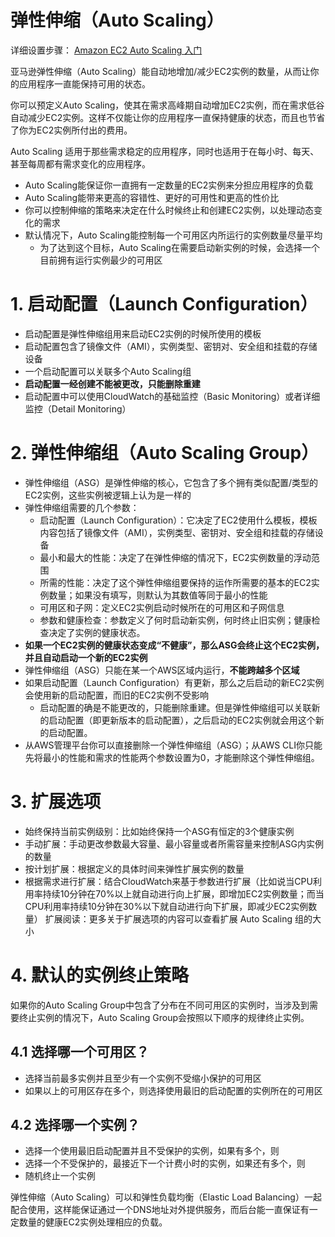 # 弹性伸缩（Auto Scaling）

详细设置步骤： [Amazon EC2 Auto Scaling 入门](https://docs.aws.amazon.com/zh_cn/autoscaling/ec2/userguide/GettingStartedTutorial.html#gs-create-lt)

亚马逊弹性伸缩（Auto Scaling）能自动地增加/减少EC2实例的数量，从而让你的应用程序一直能保持可用的状态。

你可以预定义Auto Scaling，使其在需求高峰期自动增加EC2实例，而在需求低谷自动减少EC2实例。这样不仅能让你的应用程序一直保持健康的状态，而且也节省了你为EC2实例所付出的费用。

Auto Scaling 适用于那些需求稳定的应用程序，同时也适用于在每小时、每天、甚至每周都有需求变化的应用程序。

- Auto Scaling能保证你一直拥有一定数量的EC2实例来分担应用程序的负载
- Auto Scaling能带来更高的容错性、更好的可用性和更高的性价比
- 你可以控制伸缩的策略来决定在什么时候终止和创建EC2实例，以处理动态变化的需求
- 默认情况下，Auto Scaling能控制每一个可用区内所运行的实例数量尽量平均
  - 为了达到这个目标，Auto Scaling在需要启动新实例的时候，会选择一个目前拥有运行实例最少的可用区
  
# 1. 启动配置（Launch Configuration）
- 启动配置是弹性伸缩组用来启动EC2实例的时候所使用的模板
- 启动配置包含了镜像文件（AMI），实例类型、密钥对、安全组和挂载的存储设备
- 一个启动配置可以关联多个Auto Scaling组
- **启动配置一经创建不能被更改，只能删除重建**
- 启动配置中可以使用CloudWatch的基础监控（Basic Monitoring）或者详细监控（Detail Monitoring）
# 2. 弹性伸缩组（Auto Scaling Group）
- 弹性伸缩组（ASG）是弹性伸缩的核心，它包含了多个拥有类似配置/类型的EC2实例，这些实例被逻辑上认为是一样的
- 弹性伸缩组需要的几个参数：
  - 启动配置（Launch Configuration）：它决定了EC2使用什么模板，模板内容包括了镜像文件（AMI），实例类型、密钥对、安全组和挂载的存储设备
  - 最小和最大的性能：决定了在弹性伸缩的情况下，EC2实例数量的浮动范围
  - 所需的性能：决定了这个弹性伸缩组要保持的运作所需要的基本的EC2实例数量；如果没有填写，则默认为其数值等同于最小的性能
  - 可用区和子网：定义EC2实例启动时候所在的可用区和子网信息
  - 参数和健康检查：参数定义了何时启动新实例，何时终止旧实例；健康检查决定了实例的健康状态。
- **如果一个EC2实例的健康状态变成“不健康”，那么ASG会终止这个EC2实例，并且自动启动一个新的EC2实例**
- 弹性伸缩组（ASG）只能在某一个AWS区域内运行，**不能跨越多个区域**
- 如果启动配置（Launch Configuration）有更新，那么之后启动的新EC2实例会使用新的启动配置，而旧的EC2实例不受影响
  - 启动配置的确是不能更改的，只能删除重建。但是弹性伸缩组可以关联新的启动配置（即更新版本的启动配置），之后启动的EC2实例就会用这个新的启动配置。
- 从AWS管理平台你可以直接删除一个弹性伸缩组（ASG）；从AWS CLI你只能先将最小的性能和需求的性能两个参数设置为0，才能删除这个弹性伸缩组。
# 3. 扩展选项
- 始终保持当前实例级别：比如始终保持一个ASG有恒定的3个健康实例
- 手动扩展：手动更改参数最大容量、最小容量或者所需容量来控制ASG内实例的数量
- 按计划扩展：根据定义的具体时间来弹性扩展实例的数量
- 根据需求进行扩展：结合CloudWatch来基于参数进行扩展（比如说当CPU利用率持续10分钟在70%以上就自动进行向上扩展，即增加EC2实例数量；而当CPU利用率持续10分钟在30%以下就自动进行向下扩展，即减少EC2实例数量）
扩展阅读：更多关于扩展选项的内容可以查看扩展 Auto Scaling 组的大小

# 4. 默认的实例终止策略
如果你的Auto Scaling Group中包含了分布在不同可用区的实例时，当涉及到需要终止实例的情况下，Auto Scaling Group会按照以下顺序的规律终止实例。

## 4.1 选择哪一个可用区？
- 选择当前最多实例并且至少有一个实例不受缩小保护的可用区
- 如果以上的可用区存在多个，则选择使用最旧的启动配置的实例所在的可用区
## 4.2 选择哪一个实例？
- 选择一个使用最旧启动配置并且不受保护的实例，如果有多个，则
- 选择一个不受保护的，最接近下一个计费小时的实例，如果还有多个，则
- 随机终止一个实例

弹性伸缩（Auto Scaling）可以和弹性负载均衡（Elastic Load Balancing）一起配合使用，这样能保证通过一个DNS地址对外提供服务，而后台能一直保证有一定数量的健康EC2实例处理相应的负载。






















